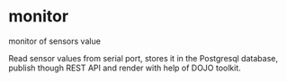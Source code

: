 monitor
=======

monitor of sensors value

Read sensor values from serial port, stores it in the Postgresql database, publish though REST API and render with help of DOJO toolkit.